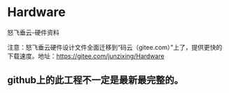 # Hardware
怒飞垂云-硬件资料

注意：怒飞垂云硬件设计文件全面迁移到“码云（gitee.com）”上了，提供更快的下载速度。地址：https://gitee.com/junzixing/Hardware


## github上的此工程不一定是最新最完整的。

